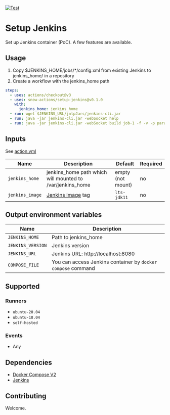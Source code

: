 [![Test](https://github.com/snow-actions/setup-jenkins/actions/workflows/test.yml/badge.svg)](https://github.com/snow-actions/setup-jenkins/actions/workflows/test.yml)

# Setup Jenkins

Set up Jenkins container (PoC).
A few features are available.

## Usage

1. Copy $JENKINS_HOME/jobs/*/config.xml from existing Jenkins to jenkins_home/ in a repository
1. Create a workflow with the jenkins_home path

```yml
steps:
  - uses: actions/checkout@v3
  - uses: snow-actions/setup-jenkins@v0.1.0
    with:
      jenkins_home: jenkins_home
  - run: wget $JENKINS_URL/jnlpJars/jenkins-cli.jar
  - run: java -jar jenkins-cli.jar -webSocket help
  - run: java -jar jenkins-cli.jar -webSocket build job-1 -f -v -p param_1=p1
```

## Inputs

See [action.yml](action.yml)

| Name | Description | Default | Required |
| - | - | - | - |
| `jenkins_home` | jenkins_home path which will mounted to /var/jenkins_home | empty<br>(not mount) | no |
| `jenkins_image` | [Jenkins image](https://hub.docker.com/r/jenkins/jenkins) tag | `lts-jdk11` | no |

## Output environment variables

| Name | Description |
| - | - |
| `JENKINS_HOME` | Path to jenkins_home |
| `JENKINS_VERSION` | Jenkins version |
| `JENKINS_URL` | Jenkins URL: http://localhost:8080 |
| `COMPOSE_FILE` | You can access Jenkins container by `docker compose` command |

## Supported

### Runners

- `ubuntu-20.04`
- `ubuntu-18.04`
- `self-hosted`

### Events

- Any

## Dependencies

- [Docker Compose V2](https://docs.docker.com/compose/)
- [Jenkins](https://hub.docker.com/r/jenkins/jenkins)

## Contributing

Welcome.

